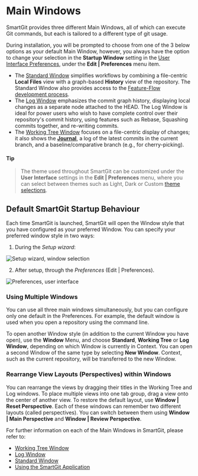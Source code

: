 # Main Windows

SmartGit provides three different Main Windows, all of which can execute Git commands, but each is tailored to a different type of git usage.

During installation, you will be prompted to choose from one of the 3 below options as your default Main Window, however, you always have the option to change your selection in the **Startup Window** setting in the [User Interface Preferences](Preferences/User-Interface.md), under the **Edit \| Preferences** menu item.

- The [Standard Window](Standard-Window.md) simplifies workflows by combining a file-centric **Local Files** view with a graph-based **History** view of the repository. The Standard Window also provides access to the [Feature-Flow development process](../DevelopmentProcesses/Feature-Flow.md).
- The [Log Window](Log-Window.md) emphasizes the commit graph history, displaying local changes as a separate node attached to the HEAD. The Log Window is ideal for power users who wish to have complete control over their repository's commit history, using features such as Rebase, Squashing commits together, and re-writing commits.
- The [Working Tree Window](Working-Tree-Window.md) focuses on a file-centric display of changes; it also shows the [**Journal**](Journal-View.md), a log of the latest commits in the current branch, and a baseline/comparative branch (e.g., for cherry-picking).

#### Tip
> The theme used throughout SmartGit can be customized under the **User Interface** settings in the **Edit \| Preferences** menu, where you can select between themes such as Light, Dark or Custom [theme selections](Preferences/User-Interface.md#theme-selection).

## Default SmartGit Startup Behaviour

Each time SmartGit is launched, SmartGit will open the Window style that you have configured as your preferred Window. You can specify your preferred window style in two ways:

1. During the *Setup wizard*:

![Setup wizard, window selection](../images/Setup-wizard-window-selection.png)

2. After setup, through the *Preferences* (Edit \| Preferences).

![Preferences, user interface](../images/Preferences-user-interface-window-selection.png)

### Using Multiple Windows

You can use all three main windows simultaneously, but you can configure only one default in the Preferences. For example, the default window is used when you open a repository using the command line.

To open another Window style (in addition to the current Window you have open), use the **Window** Menu, and choose **Standard**, **Working Tree** or **Log Window**, depending on which Window is currently in Context. You can open a second Window of the same type by selecting **New Window**. Context, such as the current repository, will be transferred to the new Window.

### Rearrange View Layouts (Perspectives) within Windows

You can rearrange the views by dragging their titles in the Working Tree and Log windows. To place multiple views into one tab group, drag a view onto the center of another view. To restore the default layout, use **Window \| Reset Perspective**. Each of these windows can remember two different layouts (called perspectives). You can switch between them using **Window \| Main Perspective** and **Window \| Review Perspective**.

For further information on each of the Main Windows in SmartGit, please refer to:

- [Working Tree Window](Working-Tree-Window.md)
- [Log Window](Log-Window.md)
- [Standard Window](Standard-Window.md)
- [Using the SmartGit Application](index.md)
